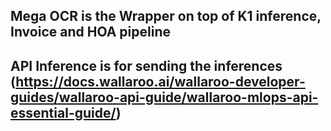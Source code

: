 ## Mega OCR is the Wrapper on top of K1 inference, Invoice and HOA pipeline
## API Inference is for sending the inferences (https://docs.wallaroo.ai/wallaroo-developer-guides/wallaroo-api-guide/wallaroo-mlops-api-essential-guide/)
